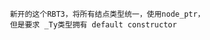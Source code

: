      新开的这个RBT3，将所有结点类型统一，使用node_ptr，    
     但是要求 _Ty类型拥有 default constructor    
         
            
